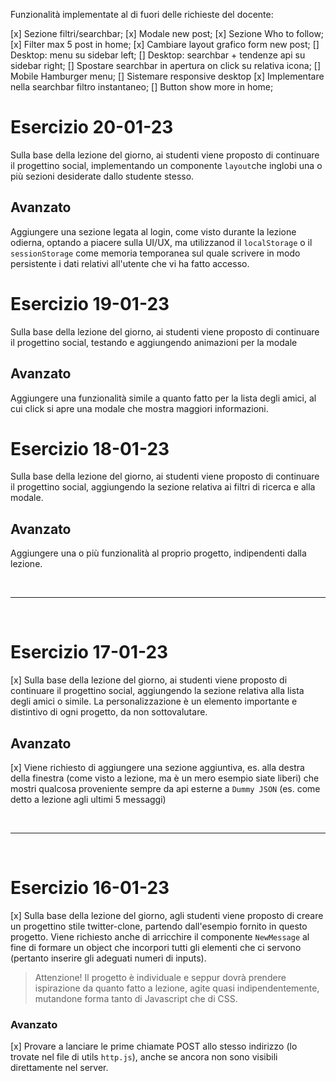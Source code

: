 Funzionalità implementate al di fuori delle richieste del docente:

[x] Sezione filtri/searchbar;
[x] Modale new post;
[x] Sezione Who to follow;
[x] Filter max 5 post in home;
[x] Cambiare layout grafico form new post;
[] Desktop: menu su sidebar left;
[] Desktop: searchbar + tendenze api su sidebar right;
[] Spostare searchbar in apertura on click su relativa icona;
[] Mobile Hamburger menu;
[] Sistemare responsive desktop
[x] Implementare nella searchbar filtro instantaneo;
[] Button show more in home;

# Esercizio 20-01-23

Sulla base della lezione del giorno, ai studenti viene proposto di continuare il progettino social, implementando un componente `layout`che inglobi una o più sezioni desiderate dallo studente stesso.

## Avanzato

Aggiungere una sezione legata al login, come visto durante la lezione odierna, optando a piacere sulla UI/UX, ma utilizzanod il `localStorage` o il `sessionStorage` come memoria temporanea sul quale scrivere in modo persistente i dati relativi all'utente che vi ha fatto accesso.

# Esercizio 19-01-23

Sulla base della lezione del giorno, ai studenti viene proposto di continuare il progettino social, testando e aggiungendo animazioni per la modale

## Avanzato

Aggiungere una funzionalità simile a quanto fatto per la lista degli amici, al cui click si apre una modale che mostra maggiori informazioni.

# Esercizio 18-01-23

Sulla base della lezione del giorno, ai studenti viene proposto di continuare il progettino social, aggiungendo la sezione relativa ai filtri di ricerca e alla modale.

## Avanzato

Aggiungere una o più funzionalità al proprio progetto, indipendenti dalla lezione.

<br>
<hr>
<br>

# Esercizio 17-01-23

[x] Sulla base della lezione del giorno, ai studenti viene proposto di continuare il progettino social, aggiungendo la sezione relativa alla lista degli amici o simile. La personalizzazione è un elemento importante e distintivo di ogni progetto, da non sottovalutare.

## Avanzato

[x] Viene richiesto di aggiungere una sezione aggiuntiva, es. alla destra della finestra (come visto a lezione, ma è un mero esempio siate liberi) che mostri qualcosa proveniente sempre da api esterne a `Dummy JSON` (es. come detto a lezione agli ultimi 5 messaggi)

<br>
<hr>
<br>

# Esercizio 16-01-23

[x] Sulla base della lezione del giorno, agli studenti viene proposto di creare un progettino stile twitter-clone, partendo dall'esempio fornito in questo progetto.
Viene richiesto anche di arricchire il componente `NewMessage` al fine di formare un object che incorpori tutti gli elementi che ci servono (pertanto inserire gli adeguati numeri di inputs).

> Attenzione! Il progetto è individuale e seppur dovrà prendere ispirazione da quanto fatto a lezione, agite quasi indipendentemente, mutandone forma tanto di Javascript che di CSS.

### Avanzato

[x] Provare a lanciare le prime chiamate POST allo stesso indirizzo (lo trovate nel file di utils `http.js`), anche se ancora non sono visibili direttamente nel server.
